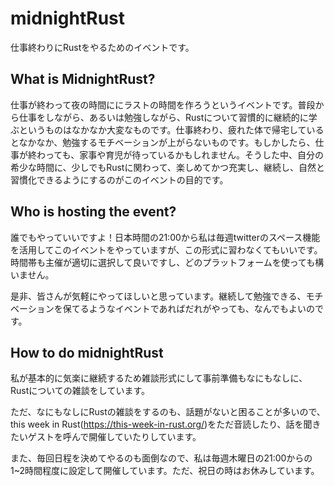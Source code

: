 # midnightRust
仕事終わりにRustをやるためのイベントです。

## What is MidnightRust?
仕事が終わって夜の時間ににラストの時間を作ろうというイベントです。普段から仕事をしながら、あるいは勉強しながら、Rustについて習慣的に継続的に学ぶというものはなかなか大変なものです。仕事終わり、疲れた体で帰宅しているとなかなか、勉強するモチベーションが上がらないものです。もしかしたら、仕事が終わっても、家事や育児が待っているかもしれません。そうした中、自分の希少な時間に、少しでもRustに関わって、楽しめてかつ充実し、継続し、自然と習慣化できるようにするのがこのイベントの目的です。

## Who is hosting the event?
誰でもやっていいですよ！日本時間の21:00から私は毎週twitterのスペース機能を活用してこのイベントをやっていますが、この形式に習わなくてもいいです。時間帯も主催が適切に選択して良いですし、どのプラットフォームを使っても構いません。

是非、皆さんが気軽にやってほしいと思っています。継続して勉強できる、モチベーションを保てるようなイベントであればだれがやっても、なんでもよいのです。

## How to do midnightRust
私が基本的に気楽に継続するため雑談形式にして事前準備もなにもなしに、Rustについての雑談をしています。

ただ、なにもなしにRustの雑談をするのも、話題がないと困ることが多いので、this week in Rust(https://this-week-in-rust.org/)をただ音読したり、話を聞きたいゲストを呼んで開催していたりしています。

また、毎回日程を決めてやるのも面倒なので、私は毎週木曜日の21:00からの1~2時間程度に設定して開催しています。ただ、祝日の時はお休みしています。
